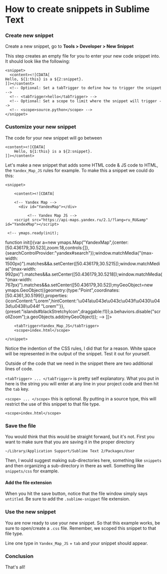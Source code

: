 # How to create snippets in Sublime Text

### Create new snippet
Create a new snippet, go to **Tools > Developer > New Snippet**

This step creates an empty file for you to enter your new code snippet into. It should look like the following:

	<snippet>
	  <content><![CDATA[
	Hello, ${1:this} is a ${2:snippet}.
	]]></content>
	  <!-- Optional: Set a tabTrigger to define how to trigger the snippet -->
	  <!-- <tabTrigger>hello</tabTrigger> -->
	  <!-- Optional: Set a scope to limit where the snippet will trigger -->
	  <!-- <scope>source.python</scope> -->
	</snippet>
	
### Customize your new snippet
The code for your new snippet will go between 

	<content><![CDATA[
		Hello, ${1:this} is a ${2:snippet}.
	]]></content>
		
Let's make a new snippet that adds some HTML code & JS code to HTML, the `Yandex_Map_JS` rules for example. To make this a snippet we could do this:

	<snippet>
	
		<content><![CDATA[	
			
		<!-- Yandex Map -->
          <div id="YandexMap"></div>       

              <!-- Yandex Map JS -->
        <script src="https://api-maps.yandex.ru/2.1/?lang=ru_RU&amp" id="YandexMap"></script>

	 <!-- ymaps.ready(init);
function init(){var a=new ymaps.Map("YandexMap",{center:[50.436179,30.523],zoom:18,controls:[]},{searchControlProvider:"yandex#search"});window.matchMedia("(max-width: 1500px)").matches&&a.setCenter([50.436179,30.5215]);window.matchMedia("(max-width: 992px)").matches&&a.setCenter([50.436179,30.5218]);window.matchMedia("(max-width: 767px)").matches&&a.setCenter([50.436179,30.52]);myGeoObject=new ymaps.GeoObject({geometry:{type:"Point",coordinates:[50.4361,30.5199]},properties:{iconContent:"Lorem",hintContent:'\u041a\u043e\u043c\u043f\u0430\u043d\u0438\u044f "Lorem"'}},
{preset:"islands#blackStretchyIcon",draggable:!1});a.behaviors.disable("scrollZoom");a.geoObjects.add(myGeoObject)};
--> 
 		]]></content>
		
		<tabTrigger>Yandex_Map_JS</tabTrigger>
		<scope>index.html</scope>
		
	</snippet>
	
Notice the indention of the CSS rules, I did that for a reason. White space will be represented in the output of the snippet. Test it out for yourself.

Outside of the code that we need in the snippet there are two additional lines of code.

`<tabTrigger> ... </tabTrigger>` is pretty self explanatory. What you put in here is the string you will enter at any line in your project code and then hit the `tab` key. 

`<scope> ... </scope>` this is optional. By putting in a source type, this will restrict the use of this snippet to that file type. 

	<scope>index.html</scope>

### Save the file
You would think that this would be straight forward, but it's not. First you want to make sure that you are saving it in the proper directory

	~/Library/Application Support/Sublime Text 2/Packages/User

Then, I would suggest making sub-directories here, something like `snippets` and then organizing a sub-directory in there as well. Something like `snippets/css` for example. 

#### Add the file extension 
When you hit the save button, notice that the file window simply says `untitled`. Be sure to add the `.sublime-snippet` file extension. 

### Use the new snippet
You are now ready to use your new snippet. So that this example works, be sure to open/create a `.css` file. Remember, we scoped this snippet to that file type. 

Line one type in `Yandex_Map_JS` + `tab` and your snippet should appear.
	
### Conclusion
That's all! 
